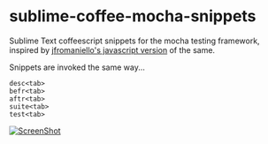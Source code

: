 sublime-coffee-mocha-snippets
=============================

Sublime Text coffeescript snippets for the mocha testing framework, inspired by [jfromaniello's javascript version](https://github.com/jfromaniello/sublime-mocha-snippets) of the same.

Snippets are invoked the same way...
```
desc<tab>
befr<tab>
aftr<tab>
suite<tab>
test<tab>
```

[![ScreenShot](https://raw.github.com/GabLeRoux/WebMole/master/ressources/WebMole_Youtube_Video.png)](http://www.youtube.com/watch?v=YYr0FViz46c)
